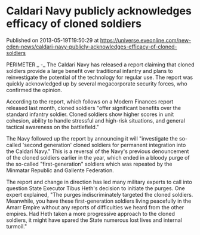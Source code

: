 # Caldari Navy publicly acknowledges efficacy of cloned soldiers
Published on 2013-05-19T19:50:29 at https://universe.eveonline.com/new-eden-news/caldari-navy-publicly-acknowledges-efficacy-of-cloned-soldiers

PERIMETER _ -_ The Caldari Navy has released a report claiming that cloned soldiers provide a large benefit over traditional infantry and plans to reinvestigate the potential of the technology for regular use. The report was quickly acknowledged up by several megacorporate security forces, who confirmed the opinion.

According to the report, which follows on a Modern Finances report released last month, cloned soldiers "offer significant benefits over the standard infantry soldier. Cloned soldiers show higher scores in unit cohesion, ability to handle stressful and high-risk situations, and general tactical awareness on the battlefield."

The Navy followed up the report by announcing it will "investigate the so-called 'second generation' cloned soldiers for permanent integration into the Caldari Navy." This is a reversal of the Navy's previous denouncement of the cloned soldiers earlier in the year, which ended in a bloody purge of the so-called "first-generation" soldiers which was repeated by the Minmatar Republic and Gallente Federation.

The report and change in direction has led many military experts to call into question State Executor Tibus Heth's decision to initiate the purges. One expert explained, "The purges indiscriminately targeted the cloned soldiers. Meanwhile, you have these first-generation soldiers living peacefully in the Amarr Empire without any reports of difficulties we heard from the other empires. Had Heth taken a more progressive approach to the cloned soldiers, it might have spared the State numerous lost lives and internal turmoil."
